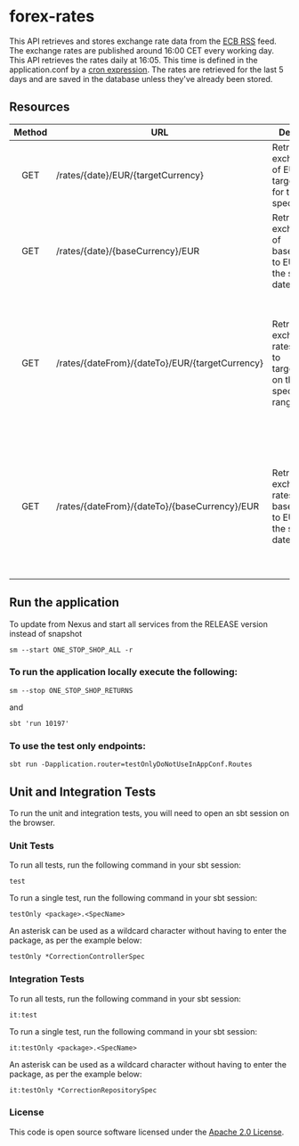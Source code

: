 
# forex-rates

This API retrieves and stores exchange rate data from the [ECB RSS](https://www.ecb.europa.eu/stats/policy_and_exchange_rates/euro_reference_exchange_rates/html/index.en.html) feed.
The exchange rates are published around 16:00 CET every working day.
This API retrieves the rates daily at 16:05. This time is defined in the application.conf by a [cron expression](https://github.com/hmrc/forex-rates/blob/main/conf/application.conf#:~:text=from%20RSS%20feed%22-,expression,-%3D%20%220_5_16_*_*_). The rates are retrieved for the last 5 days and are saved in the database unless they've already been stored.


Resources
----------

| Method | URL                                           | Description                                                             | Example response |
| :----: |-----------------------------------------------|-------------------------------------------------------------------------|------------------|
| GET    | /rates/{date}/EUR/{targetCurrency}            | Retrieves exchange rate of EURO to targetCurrency for the specified date.|<pre>{<br>"date":"2021-10-31",<br>"baseCurrency":"EUR",<br>"targetCurrency":"GBP",<br>"value":0.8<br>}</pre>|
| GET    | /rates/{date}/{baseCurrency}/EUR              | Retrieves exchange rate of baseCurrency to EURO on the specified date.  |<pre>{<br>"date":"2021-10-31",<br>"baseCurrency":"GBP",<br>"targetCurrency":"EUR",<br>"value":1.1<br>}</pre>|
| GET    | /rates/{dateFrom}/{dateTo}/EUR/{targetCurrency}  | Retrieves exchange rates of EURO to targetCurrency on the specified date range.  |<pre>{<br>[<br>{<br>"date":"2021-10-12",<br>"baseCurrency":"EUR",<br>"targetCurrency":"GBP",<br>"value":0.8<br>},<br>{<br>"date":"2021-10-13",<br>"baseCurrency":"EUR",<br>"targetCurrency":"GBP",<br>"value":0.8<br>}]<br>}</pre>|
| GET    | /rates/{dateFrom}/{dateTo}/{baseCurrency}/EUR  | Retrieves exchange rates of baseCurrency to EURO on the specified date range.  |<pre>{<br>[<br>{<br>"date":"2021-10-12",<br>"baseCurrency":"BGP",<br>"targetCurrency":"EUR",<br>"value":1.1<br>},<br>{<br>"date":"2021-10-13",<br>"baseCurrency":"GBP",<br>"targetCurrency":"EUR",<br>"value":1.1<br>}]<br>}</pre>|


## Run the application

To update from Nexus and start all services from the RELEASE version instead of snapshot
```
sm --start ONE_STOP_SHOP_ALL -r
```

### To run the application locally execute the following:
```
sm --stop ONE_STOP_SHOP_RETURNS
```
and 
```
sbt 'run 10197'
```
### To use the test only endpoints:
```
sbt run -Dapplication.router=testOnlyDoNotUseInAppConf.Routes
```


Unit and Integration Tests
------------

To run the unit and integration tests, you will need to open an sbt session on the browser.

### Unit Tests

To run all tests, run the following command in your sbt session:
```
test
```

To run a single test, run the following command in your sbt session:
```
testOnly <package>.<SpecName>
```

An asterisk can be used as a wildcard character without having to enter the package, as per the example below:
```
testOnly *CorrectionControllerSpec
```

### Integration Tests

To run all tests, run the following command in your sbt session:
```
it:test
```

To run a single test, run the following command in your sbt session:
```
it:testOnly <package>.<SpecName>
```

An asterisk can be used as a wildcard character without having to enter the package, as per the example below:
```
it:testOnly *CorrectionRepositorySpec
```


### License

This code is open source software licensed under the [Apache 2.0 License]("http://www.apache.org/licenses/LICENSE-2.0.html").
